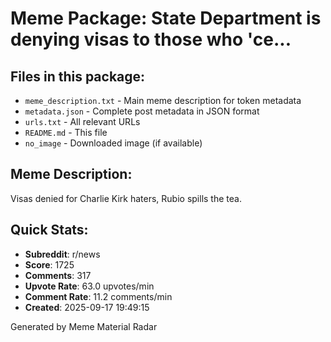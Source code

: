 # Meme Package: State Department is denying visas to those who 'ce...

## Files in this package:
- `meme_description.txt` - Main meme description for token metadata
- `metadata.json` - Complete post metadata in JSON format
- `urls.txt` - All relevant URLs
- `README.md` - This file
- `no_image` - Downloaded image (if available)

## Meme Description:
Visas denied for Charlie Kirk haters, Rubio spills the tea.

## Quick Stats:
- **Subreddit**: r/news
- **Score**: 1725
- **Comments**: 317
- **Upvote Rate**: 63.0 upvotes/min
- **Comment Rate**: 11.2 comments/min
- **Created**: 2025-09-17 19:49:15

Generated by Meme Material Radar
